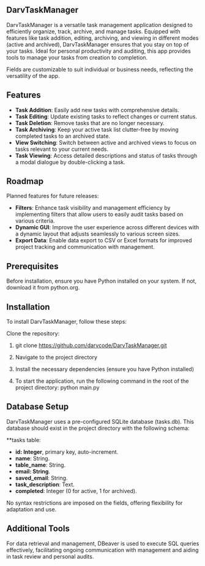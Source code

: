 ## DarvTaskManager
DarvTaskManager is a versatile task management application designed to efficiently organize, track, archive, and manage tasks. Equipped with features like task addition, editing, archiving, and viewing in different modes (active and archived), DarvTaskManager ensures that you stay on top of your tasks. Ideal for personal productivity and auditing, this app provides tools to manage your tasks from creation to completion.

Fields are customizable to suit individual or business needs, reflecting the versatility of the app.

## Features
- **Task Addition**: Easily add new tasks with comprehensive details.
- **Task Editing**: Update existing tasks to reflect changes or current status.
- **Task Deletion**: Remove tasks that are no longer necessary.
- **Task Archiving**: Keep your active task list clutter-free by moving completed tasks to an archived state.
- **View Switching**: Switch between active and archived views to focus on tasks relevant to your current needs.
- **Task Viewing**: Access detailed descriptions and status of tasks through a modal dialogue by double-clicking a task.

## Roadmap
Planned features for future releases:

- **Filters**: Enhance task visibility and management efficiency by implementing filters that allow users to easily audit tasks based on various criteria.
- **Dynamic GUI**: Improve the user experience across different devices with a dynamic layout that adjusts seamlessly to various screen sizes.
- **Export Data**: Enable data export to CSV or Excel formats for improved project tracking and communication with management.

## Prerequisites
Before installation, ensure you have Python installed on your system. If not, download it from python.org.

## Installation
To install DarvTaskManager, follow these steps:

Clone the repository:
1. git clone https://github.com/darvcode/DarvTaskManager.git

2. Navigate to the project directory

3. Install the necessary dependencies (ensure you have Python installed)

4. To start the application, run the following command in the root of the project directory:
   python main.py


## Database Setup
DarvTaskManager uses a pre-configured SQLite database (tasks.db). This database should exist in the project directory with the following schema:

**tasks table:
- **id: Integer**, primary key, auto-increment.
- **name**: String.
- **table_name**: String.
- **email: String**.
- **saved_email**: String.
- **task_description**: Text.
- **completed**: Integer (0 for active, 1 for archived).

No syntax restrictions are imposed on the fields, offering flexibility for adaptation and use.

## Additional Tools
For data retrieval and management, DBeaver is used to execute SQL queries effectively, facilitating ongoing communication with management and aiding in task review and personal audits.





